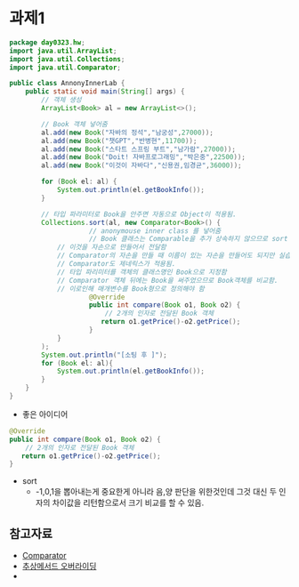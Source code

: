 # 과제1

```java
package day0323.hw;
import java.util.ArrayList;
import java.util.Collections;
import java.util.Comparator;

public class AnnonyInnerLab {
    public static void main(String[] args) {
        // 객체 생성
        ArrayList<Book> al = new ArrayList<>();

        // Book 객체 넣어줌
        al.add(new Book("자바의 정석","남궁성",27000));
        al.add(new Book("챗GPT","반병현",11700));
        al.add(new Book("스타트 스프링 부트","남가람",27000));
        al.add(new Book("Doit! 자바프로그래밍","박은중",22500));
        al.add(new Book("이것이 자바다","신용권,임경균",36000));

        for (Book el: al) {
            System.out.println(el.getBookInfo());
        }

        // 타입 파라미터로 Book을 안주면 자동으로 Object이 적용됨.
        Collections.sort(al, new Comparator<Book>() {
                    // anonymouse inner class 를 넣어줌
                    // Book 클래스는 Comparable을 추가 상속하지 않으므로 sort 호출하면서 해당 객체들을 비교하는 기준을 정의한 비교자 역할을 하는 객체를 같이 전달해야함
            // 이것을 자손으로 만들어서 전달함
            // Comparator의 자손을 만들 때 이름이 있는 자손을 만들어도 되지만 실습에서는 익명을 요구함
            // Comparator도 제네릭스가 적용됨.
            // 타입 파리미터를 객체의 클래스명인 Book으로 지정함
            // Comparator 객체 뒤에는 Book을 써주었으므로 Book객체를 비교함.
            // 이로인해 매개변수를 Book형으로 정의해야 함
                    @Override
                    public int compare(Book o1, Book o2) {
                        // 2개의 인자로 전달된 Book 객체
                       return o1.getPrice()-o2.getPrice();
                    }
            }
        );
        System.out.println("[소팅 후 ]");
        for (Book el: al){
            System.out.println(el.getBookInfo());
        }
    }
}

```

- 좋은 아이디어

```java
@Override
public int compare(Book o1, Book o2) {
    // 2개의 인자로 전달된 Book 객체
   return o1.getPrice()-o2.getPrice();
}
```

- sort
  - -1,0,1을 뽑아내는게 중요한게 아니라 음,양 판단을 위한것인데 그것 대신 두 인자의 차이값을 리턴함으로서 크기 비교를 할 수 있음.


## 참고자료

- [Comparator](https://docs.oracle.com/en/java/javase/11/docs/api/java.base/java/util/Collections.html#sort(java.util.List,java.util.Comparator))
- [추상메서드 오버라이딩](http://www.tcpschool.com/java/java_polymorphism_abstract)
- 